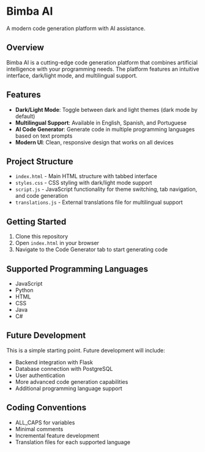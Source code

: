 # Bimba AI

A modern code generation platform with AI assistance.

## Overview

Bimba AI is a cutting-edge code generation platform that combines artificial intelligence with your programming needs. The platform features an intuitive interface, dark/light mode, and multilingual support.

## Features

- **Dark/Light Mode**: Toggle between dark and light themes (dark mode by default)
- **Multilingual Support**: Available in English, Spanish, and Portuguese
- **AI Code Generator**: Generate code in multiple programming languages based on text prompts
- **Modern UI**: Clean, responsive design that works on all devices

## Project Structure

- `index.html` - Main HTML structure with tabbed interface
- `styles.css` - CSS styling with dark/light mode support
- `script.js` - JavaScript functionality for theme switching, tab navigation, and code generation
- `translations.js` - External translations file for multilingual support

## Getting Started

1. Clone this repository
2. Open `index.html` in your browser
3. Navigate to the Code Generator tab to start generating code

## Supported Programming Languages

- JavaScript
- Python
- HTML
- CSS
- Java
- C#

## Future Development

This is a simple starting point. Future development will include:

- Backend integration with Flask
- Database connection with PostgreSQL
- User authentication
- More advanced code generation capabilities
- Additional programming language support

## Coding Conventions

- ALL_CAPS for variables
- Minimal comments
- Incremental feature development
- Translation files for each supported language

